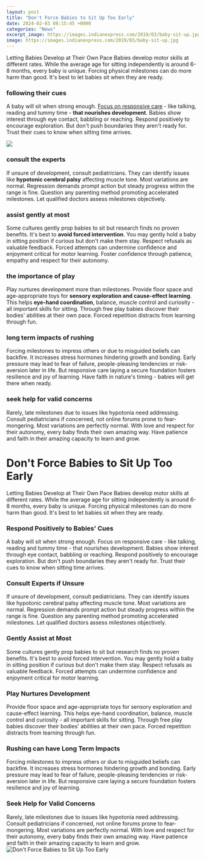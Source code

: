 ```yaml
---
layout: post
title: "Don't Force Babies to Sit Up Too Early"
date: 2024-02-03 08:15:45 +0000
categories: "News"
excerpt_image: https://images.indianexpress.com/2019/03/baby-sit-up.jpg
image: https://images.indianexpress.com/2019/03/baby-sit-up.jpg
---
```


Letting Babies Develop at Their Own Pace
Babies develop motor skills at different rates. While the average age for sitting independently is around 6-8 months, every baby is unique. Forcing physical milestones can do more harm than good. It's best to let babies sit when they are ready.
### following their cues 
A baby will sit when strong enough. [Focus on responsive care](https://store.fi.io.vn/collection/dog-dad) - like talking, reading and tummy time - **that nourishes development**. Babies show interest through eye contact, babbling or reaching. Respond positively to encourage exploration. But don't push boundaries they aren't ready for. Trust their cues to know when sitting time arrives. 

![](https://i0.wp.com/babymommytime.com/wp-content/uploads/2018/07/cover1-1.jpg?resize=608%2C318&amp;ssl=1)
### consult the experts
If unsure of development, consult pediatricians. They can identify issues like **hypotonic cerebral palsy** affecting muscle tone. Most variations are normal. Regression demands prompt action but steady progress within the range is fine. Question any parenting method promoting accelerated milestones. Let qualified doctors assess milestones objectively. 
### assist gently at most
Some cultures gently prop babies to sit but research finds no proven benefits. It's best to **avoid forced intervention**. You may gently hold a baby in sitting position if curious but don't make them stay. Respect refusals as valuable feedback. Forced attempts can undermine confidence and enjoyment critical for motor learning. Foster confidence through patience, empathy and respect for their autonomy.
### the importance of play
Play nurtures development more than milestones. Provide floor space and age-appropriate toys for **sensory exploration and cause-effect learning**. This helps **eye-hand coordination**, balance, muscle control and curiosity - all important skills for sitting. Through free play babies discover their bodies' abilities at their own pace. Forced repetition distracts from learning through fun.   
### long term impacts of rushing
Forcing milestones to impress others or due to misguided beliefs can backfire. It increases stress hormones hindering growth and bonding. Early pressure may lead to fear of failure, people-pleasing tendencies or risk-aversion later in life. But responsive care laying a secure foundation fosters resilience and joy of learning. Have faith in nature's timing - babies will get there when ready.
### seek help for valid concerns 
Rarely, late milestones due to issues like hypotonia need addressing. Consult pediatricians if concerned, not online forums prone to fear-mongering. Most variations are perfectly normal. With love and respect for their autonomy, every baby finds their own amazing way. Have patience and faith in their amazing capacity to learn and grow.
# Don't Force Babies to Sit Up Too Early
Letting Babies Develop at Their Own Pace
Babies develop motor skills at different rates. While the average age for sitting independently is around 6-8 months, every baby is unique. Forcing physical milestones can do more harm than good. It's best to let babies sit when they are ready. 
### Respond Positively to Babies' Cues
A baby will sit when strong enough. Focus on responsive care - like talking, reading and tummy time - that nourishes development. Babies show interest through eye contact, babbling or reaching. Respond positively to encourage exploration. But don't push boundaries they aren't ready for. Trust their cues to know when sitting time arrives.
### Consult Experts if Unsure 
If unsure of development, consult pediatricians. They can identify issues like hypotonic cerebral palsy affecting muscle tone. Most variations are normal. Regression demands prompt action but steady progress within the range is fine. Question any parenting method promoting accelerated milestones. Let qualified doctors assess milestones objectively.
### Gently Assist at Most
Some cultures gently prop babies to sit but research finds no proven benefits. It's best to avoid forced intervention. You may gently hold a baby in sitting position if curious but don't make them stay. Respect refusals as valuable feedback. Forced attempts can undermine confidence and enjoyment critical for motor learning.
### Play Nurtures Development 
Provide floor space and age-appropriate toys for sensory exploration and cause-effect learning. This helps eye-hand coordination, balance, muscle control and curiosity - all important skills for sitting. Through free play babies discover their bodies' abilities at their own pace. Forced repetition distracts from learning through fun.
### Rushing can have Long Term Impacts
Forcing milestones to impress others or due to misguided beliefs can backfire. It increases stress hormones hindering growth and bonding. Early pressure may lead to fear of failure, people-pleasing tendencies or risk-aversion later in life. But responsive care laying a secure foundation fosters resilience and joy of learning. 
### Seek Help for Valid Concerns
Rarely, late milestones due to issues like hypotonia need addressing. Consult pediatricians if concerned, not online forums prone to fear-mongering. Most variations are perfectly normal. With love and respect for their autonomy, every baby finds their own amazing way. Have patience and faith in their amazing capacity to learn and grow.
![Don't Force Babies to Sit Up Too Early](https://images.indianexpress.com/2019/03/baby-sit-up.jpg)